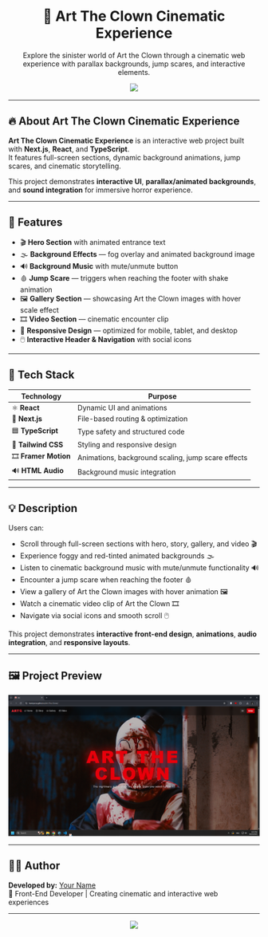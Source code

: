 <div align="center">
  <h1>🤡 Art The Clown Cinematic Experience</h1>
  <p>Explore the sinister world of Art the Clown through a cinematic web experience with parallax backgrounds, jump scares, and interactive elements.</p>
  <a href="https://hamiparsa.github.io/Art-The-Clown/"> 
    <img src="https://img.shields.io/badge/View_Live_Project-000?style=for-the-badge&logo=github&logoColor=white"/>
  </a>
</div>

---

## 🔥 About Art The Clown Cinematic Experience

**Art The Clown Cinematic Experience** is an interactive web project built with **Next.js**, **React**, and **TypeScript**.  
It features full-screen sections, dynamic background animations, jump scares, and cinematic storytelling.

This project demonstrates **interactive UI**, **parallax/animated backgrounds**, and **sound integration** for immersive horror experience.

---

## 🚀 Features

<ul>
  <li>🎬 <b>Hero Section</b> with animated entrance text</li>
  <li>🌫️ <b>Background Effects</b> — fog overlay and animated background image</li>
  <li>🔊 <b>Background Music</b> with mute/unmute button</li>
  <li>🩸 <b>Jump Scare</b> — triggers when reaching the footer with shake animation</li>
  <li>🖼️ <b>Gallery Section</b> — showcasing Art the Clown images with hover scale effect</li>
  <li>🎞️ <b>Video Section</b> — cinematic encounter clip</li>
  <li>📱 <b>Responsive Design</b> — optimized for mobile, tablet, and desktop</li>
  <li>🖱️ <b>Interactive Header & Navigation</b> with social icons</li>
</ul>

---

## 🧠 Tech Stack

| Technology | Purpose |
|------------|---------|
| ⚛️ **React** | Dynamic UI and animations |
| 🧭 **Next.js** | File-based routing & optimization |
| 🟦 **TypeScript** | Type safety and structured code |
| 🎨 **Tailwind CSS** | Styling and responsive design |
| 🎞️ **Framer Motion** | Animations, background scaling, jump scare effects |
| 🔊 **HTML Audio** | Background music integration |

---

## 💡 Description

Users can:

- Scroll through full-screen sections with hero, story, gallery, and video 🎬  
- Experience foggy and red-tinted animated backgrounds 🌫️  
- Listen to cinematic background music with mute/unmute functionality 🔊  
- Encounter a jump scare when reaching the footer 🩸  
- View a gallery of Art the Clown images with hover animation 🖼️  
- Watch a cinematic video clip of Art the Clown 🎞️  
- Navigate via social icons and smooth scroll 🖱️  

This project demonstrates **interactive front-end design**, **animations**, **audio integration**, and **responsive layouts**.

---

## 🖼️ Project Preview

<div align="center">
  <img src="/pic1.png" width="700px" /> 
</div>

---

## 👨‍💻 Author

**Developed by:** [Your Name](https://github.com/yourusername)  
💬 Front-End Developer | Creating cinematic and interactive web experiences  

---

<div align="center">
  <img src="https://skillicons.dev/icons?i=react,next,typescript,tailwind,framer" />
</div>
